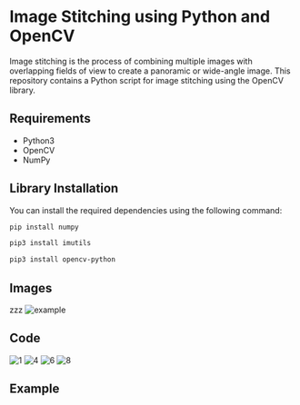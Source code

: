 # Image Stitching using Python and OpenCV

Image stitching is the process of combining multiple images with overlapping fields of view to create a panoramic or wide-angle image. This repository contains a Python script for image stitching using the OpenCV library.

## Requirements

- Python3
- OpenCV
- NumPy

## Library Installation

You can install the required dependencies using the following command:

```bash
pip install numpy
```
```bash
pip3 install imutils
```
```bash
pip3 install opencv-python
```

## Images
zzz
![example](https://github.com/NauvalPerdana/Image-Stitching-Python/assets/150425128/497ce576-b896-4267-aee7-6cedbd3fc873)

## Code
![1](https://github.com/NauvalPerdana/Image-Stitching-Python/assets/150425128/6789b336-194a-4945-8062-3bf7c15dc22a) ![4](https://github.com/NauvalPerdana/Image-Stitching-Python/assets/150425128/e691b067-cb94-4d18-b695-1c60f735a350) ![6](https://github.com/NauvalPerdana/Image-Stitching-Python/assets/150425128/4f666ac7-6ac3-4655-b17a-7bb16b792ec9) ![8](https://github.com/NauvalPerdana/Image-Stitching-Python/assets/150425128/548374b1-c51c-41e9-8a08-8f8b7645be71)

## Example
